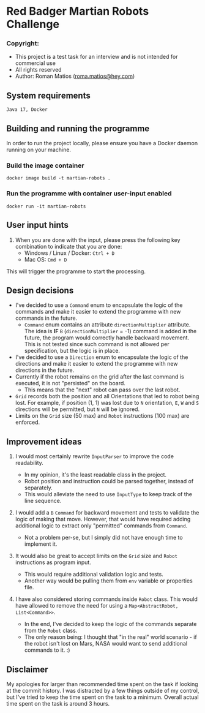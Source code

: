 # Red Badger Martian Robots Challenge

### Copyright:
- This project is a test task for an interview and is not intended for commercial use
- All rights reserved
- Author: Roman Matios (roma.matios@hey.com)

## System requirements
`Java 17, Docker`

## Building and running the programme
In order to run the project locally, please ensure you have a Docker daemon running
on your machine.


### Build the image container
`docker image build -t martian-robots .`

### Run the programme with container user-input enabled
`docker run -it martian-robots`

## User input hints
1) When you are done with the input, please press the following key combination to indicate that you are done: 
   - Windows / Linux / Docker: `Ctrl + D`
   - Mac OS: `Cmd + D`
   
This will trigger the programme to start the processing.

## Design decisions
- I've decided to use a `Command` enum to encapsulate the logic of the commands and make it easier to extend the 
  programme with new commands in the future.
  - `Command` enum contains an attribute `directionMultiplier` attribute. The idea is **IF** `B` (`directionMultiplier` = -1) command is added in the 
    future, the program would correctly handle backward movement. This is not tested since such command is not allowed per specification, but the logic is in place.
- I've decided to use a `Direction` enum to encapsulate the logic of the directions and make it easier to extend the 
  programme with new directions in the future.
- Currently if the robot remains on the grid after the last command is executed, it is not "persisted" on the board.
  - This means that the "next" robot can pass over the last robot. 
- `Grid` records both the position and all Orientations that led to robot being lost. For example, if position (1, 1) 
  was lost due to `N` orientation, `E`, `W` and `S` directions will be permitted, but `N` will be ignored.
- Limits on the `Grid` size (50 max) and `Robot` instructions (100 max) are enforced.

## Improvement ideas
1) I would most certainly rewrite `InputParser` to improve the code readability. 
   - In my opinion, it's the least readable class in the project.
   - Robot position and instruction could be parsed together, instead of separately.
   - This would alleviate the need to use `InputType` to keep track of the line sequence.
   
2) I would add a `B` `Command` for backward movement and tests to validate the logic of making that move. However, that would
have required adding additional logic to extract only "permitted" commands from `Command`.
   - Not a problem per-se, but I simply did not have enough time to implement it.
   
3) It would also be great to accept limits on the `Grid` size and `Robot` instructions as program input.
   - This would require additional validation logic and tests.
   - Another way would be pulling them from `env` variable or properties file.

4) I have also considered storing commands inside `Robot` class. This would have allowed to remove the need for 
using a `Map<AbstractRobot, List<Command>>`. 
   - In the end, I've decided to keep the logic of the commands separate from the `Robot` class.
   - The only reason being: I thought that "in the real" world scenario - if the robot isn't lost on Mars, NASA would
     want to send additional commands to it. :)

## Disclaimer
My apologies for larger than recommended time spent on the task if looking at the commit history. 
I was distracted by a few things outside of my control, but I've tried to keep the time spent on the task to a minimum.
Overall actual time spent on the task is around 3 hours.
 